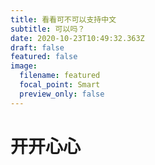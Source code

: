 ```yaml
---
title: 看看可不可以支持中文
subtitle: 可以吗？
date: 2020-10-23T10:49:32.363Z
draft: false
featured: false
image:
  filename: featured
  focal_point: Smart
  preview_only: false
---
```

# 开开心心